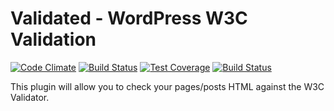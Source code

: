 # Validated - WordPress W3C Validation
[![Code Climate](https://codeclimate.com/github/allan23/validated/badges/gpa.svg)](https://codeclimate.com/github/allan23/validated)
[![Build Status](https://travis-ci.org/allan23/validated.svg?branch=master)](https://travis-ci.org/allan23/validated)
[![Test Coverage](https://codeclimate.com/github/allan23/validated/badges/coverage.svg)](https://codeclimate.com/github/allan23/validated/coverage)
[![Build Status](http://cijenkins.10uplabs.com:8080/job/Validated%20Plugin/badge/icon)](http://cijenkins.10uplabs.com:8080/job/Validated%20Plugin/)

This plugin will allow you to check your pages/posts HTML against the W3C Validator.
